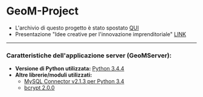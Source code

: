 ﻿# GeoM-Project
- L'archivio di questo progetto è stato spostato <a href="https://drive.google.com/open?id=0B6BkIbrqE7vcVnNZQlhxcnlpUXM" >QUI</a><br/>
- Presentazione "Idee creative per l'innovazione imprenditoriale" <a href="https://drive.google.com/open?id=0ByCUeE-gfZ5UaEd5SnRVdjE2UUk">LINK</a>

<hr>

### Caratteristiche dell'applicazione server (GeoMServer):
- <b>Versione di Python utilizzata:</b> <a href="https://www.python.org/downloads/" target="_blank">Python 3.4.4</a><br>
- <b>Altre librerie/moduli utilizzati:</b>
  - <a href="http://dev.mysql.com/downloads/connector/python/">MySQL Connector v2.1.3 per Python 3.4</a><br />
  - <a href="https://pypi.python.org/pypi/bcrypt/2.0.0">bcrypt 2.0.0</a>
